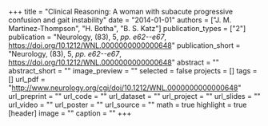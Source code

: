 +++
title = "Clinical Reasoning: A woman with subacute progressive confusion and gait instability"
date = "2014-01-01"
authors = ["J. M. Martinez-Thompson", "H. Botha", "B. S. Katz"]
publication_types = ["2"]
publication = "Neurology, (83), 5, _pp. e62--e67_, https://doi.org/10.1212/WNL.0000000000000648"
publication_short = "Neurology, (83), 5, _pp. e62--e67_, https://doi.org/10.1212/WNL.0000000000000648"
abstract = ""
abstract_short = ""
image_preview = ""
selected = false
projects = []
tags = []
url_pdf = "http://www.neurology.org/cgi/doi/10.1212/WNL.0000000000000648"
url_preprint = ""
url_code = ""
url_dataset = ""
url_project = ""
url_slides = ""
url_video = ""
url_poster = ""
url_source = ""
math = true
highlight = true
[header]
image = ""
caption = ""
+++
